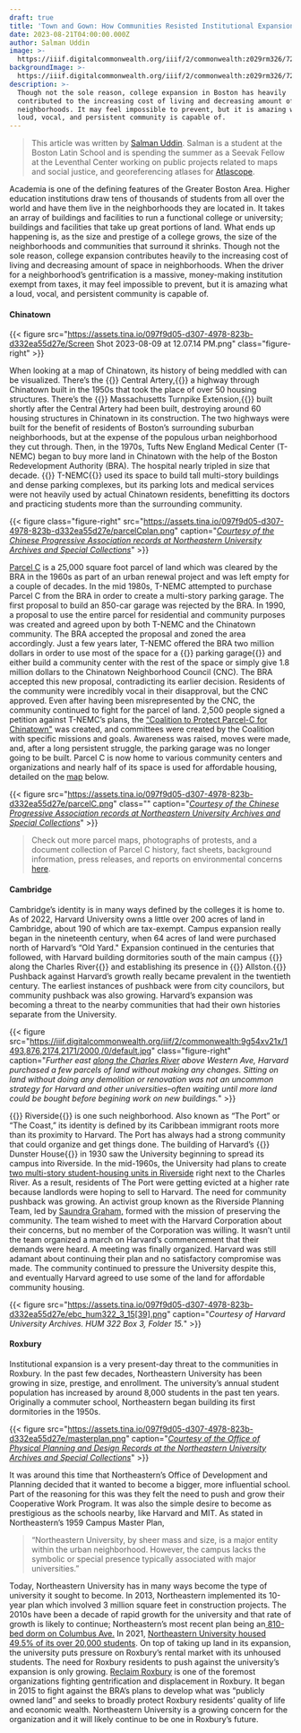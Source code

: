 ```yaml
---
draft: true
title: 'Town and Gown: How Communities Resisted Institutional Expansion in Boston'
date: 2023-08-21T04:00:00.000Z
author: Salman Uddin
image: >-
  https://iiif.digitalcommonwealth.org/iiif/2/commonwealth:z029rm326/720,858,3684,1662/2000,/0/default.jpg
backgroundImage: >-
  https://iiif.digitalcommonwealth.org/iiif/2/commonwealth:z029rm326/720,858,3684,1662/2000,/0/default.jpg
description: >-
  Though not the sole reason, college expansion in Boston has heavily
  contributed to the increasing cost of living and decreasing amount of space in
  neighborhoods. It may feel impossible to prevent, but it is amazing what a
  loud, vocal, and persistent community is capable of.
---
```


> This article was written by [Salman Uddin](https://www.leventhalmap.org/about/people/salman-uddin/). Salman is a student at the Boston Latin School and is spending the summer as a Seevak Fellow at the Leventhal Center working on public projects related to maps and social justice, and georeferencing atlases for [Atlascope](https://www.atlascope.org/).

Academia is one of the defining features of the Greater Boston Area. Higher education institutions draw tens of thousands of students from all over the world and have them live in the neighborhoods they are located in. It takes an array of buildings and facilities to run a functional college or university; buildings and facilities that take up great portions of land. What ends up happening is, as the size and prestige of a college grows, the size of the neighborhoods and communities that surround it shrinks. Though not the sole reason, college expansion contributes heavily to the increasing cost of living and decreasing amount of space in neighborhoods. When the driver for a neighborhood’s gentrification is a massive, money-making institution exempt from taxes, it may feel impossible to prevent, but it is amazing what a loud, vocal, and persistent community is capable of.

#### Chinatown

{{< figure src="https://assets.tina.io/097f9d05-d307-4978-823b-d332ea55d27e/Screen Shot 2023-08-09 at 12.07.14 PM.png" class="figure-right" >}}

When looking at a map of Chinatown, its history of being meddled with can be visualized. There’s the {{<popup img-src="https://assets.tina.io/097f9d05-d307-4978-823b-d332ea55d27e/centralartery.png" target="blank">}} Central Artery,{{</popup>}} a highway through Chinatown built in the 1950s that took the place of over 50 housing structures. There’s the {{<popup img-src="https://assets.tina.io/097f9d05-d307-4978-823b-d332ea55d27e/masspike.png" target="blank">}} Massachusetts Turnpike Extension,{{</popup>}} built shortly after the Central Artery had been built, destroying around 60 housing structures in Chinatown in its construction. The two highways were built for the benefit of residents of Boston’s surrounding suburban neighborhoods, but at the expense of the populous urban neighborhood they cut through. Then, in the 1970s, Tufts New England Medical Center (T-NEMC) began to buy more land in Chinatown with the help of the Boston Redevelopment Authority (BRA). The hospital nearly tripled in size that decade. {{<popup img-src="https://assets.tina.io/097f9d05-d307-4978-823b-d332ea55d27e/tufts.png" target="blank">}} T-NEMC{{</popup>}} used its space to build tall multi-story buildings and dense parking complexes, but its parking lots and medical services were not heavily used by actual Chinatown residents, benefitting its doctors and practicing students more than the surrounding community.

{{< figure class="figure-right" src="https://assets.tina.io/097f9d05-d307-4978-823b-d332ea55d27e/parcelCplan.png" caption="[*Courtesy of the Chinese Progressive Association records at Northeastern University Archives and Special Collections*](https://repository.library.northeastern.edu/files/neu:275279)" >}}

[Parcel C](https://repository.library.northeastern.edu/downloads/neu:275281?datastream_id=content) is a 25,000 square foot parcel of land which was cleared by the BRA in the 1960s as part of an urban renewal project and was left empty for a couple of decades. In the mid 1980s, T-NEMC attempted to purchase Parcel C from the BRA in order to create a multi-story parking garage. The first proposal to build an 850-car garage was rejected by the BRA. In 1990, a proposal to use the entire parcel for residential and community purposes was created and agreed upon by both T-NEMC and the Chinatown community. The BRA accepted the proposal and zoned the area accordingly. Just a few years later, T-NEMC offered the BRA two million dollars in order to use most of the space for a {{<popup img-src="https://assets.tina.io/097f9d05-d307-4978-823b-d332ea55d27e/parcelCgarage.png" target="blank">}} parking garage{{</popup>}} and either build a community center with the rest of the space or simply give 1.8 million dollars to the Chinatown Neighborhood Council (CNC). The BRA accepted this new proposal, contradicting its earlier decision. Residents of the community were incredibly vocal in their disapproval, but the CNC approved. Even after having been misrepresented by the CNC, the community continued to fight for the parcel of land. 2,500 people signed a petition against T-NEMC’s plans, the [“Coalition to Protect Parcel-C for Chinatown"](https://static1.squarespace.com/static/54179ca4e4b0b0c7bc710d3d/t/59c293f129f187e568ee6d99/1505924088750/Louder+Than+Words_+Parcel+C.pdf) was created, and committees were created by the Coalition with specific missions and goals. Awareness was raised, moves were made, and, after a long persistent struggle, the parking garage was no longer going to be built. Parcel C is now home to various community centers and organizations and nearly half of its space is used for affordable housing, detailed on the [map](https://repository.library.northeastern.edu/files/neu:275279) below.

{{< figure src="https://assets.tina.io/097f9d05-d307-4978-823b-d332ea55d27e/parcelC.png" class="" caption="[*Courtesy of the Chinese Progressive Association records at Northeastern University Archives and Special Collections*](https://repository.library.northeastern.edu/files/neu:275279)" >}}

> Check out more parcel maps, photographs of protests, and a document collection of Parcel C history, fact sheets, background information, press releases, and reports on environmental concerns [here](https://www.digitalcommonwealth.org/for_educators/primary_source_sets/parcel_c).

#### Cambridge

Cambridge’s identity is in many ways defined by the colleges it is home to. As of 2022, Harvard University owns a little over 200 acres of land in Cambridge, about 190 of which are tax-exempt. Campus expansion really began in the nineteenth century, when 64 acres of land were purchased north of Harvard’s “Old Yard." Expansion continued in the centuries that followed, with Harvard building dormitories south of the main campus {{<popup img-src="https://iiif.digitalcommonwealth.org/iiif/2/commonwealth:9g54xv23g/2052,1821,3338,3186/2000,/0/default.jpg" target="blank">}} along the Charles River{{</popup>}} and establishing its presence in {{<popup img-src="https://iiif.digitalcommonwealth.org/iiif/2/commonwealth:1257c278v/2311,407,3553,3032/2000,/0/default.jpg" target="blank">}} Allston.{{</popup>}} Pushback against Harvard’s growth really became prevalent in the twentieth century. The earliest instances of pushback were from city councilors, but community pushback was also growing. Harvard’s expansion was becoming a threat to the nearby communities that had their own histories separate from the University. 

{{< figure src="https://iiif.digitalcommonwealth.org/iiif/2/commonwealth:9g54xv21x/1493,876,2174,2171/2000,/0/default.jpg" class="figure-right" caption="*Further east [along the Charles River](https://atlascope.org/#/view:share$mode:glass$center:-71.11433,42.36554$zoom:17.67$base:maptiler-streets$overlay:ark:/76611/al88ugbpx) above Western Ave, Harvard purchased a few parcels of land without making any changes. Sitting on land without doing any demolition or renovation was not an uncommon strategy for Harvard and other universities–often waiting until more land could be bought before begining work on new buildings.*" >}}

{{<popup img-src="https://assets.tina.io/097f9d05-d307-4978-823b-d332ea55d27e/Riverside.png" target="blank">}} Riverside{{</popup>}} is one such neighborhood. Also known as “The Port” or “The Coast,” its identity is defined by its Caribbean immigrant roots more than its proximity to Harvard. The Port has always had a strong community that could organize and get things done. The building of Harvard’s {{<popup img-src="https://iiif.digitalcommonwealth.org/iiif/2/commonwealth:9g54xv23g/5037,3080,1604,1435/2000,/0/default.jpg" target="blank">}} Dunster House{{</popup>}} in 1930 saw the University beginning to spread its campus into Riverside. In the mid-1960s, the University had plans to create [two multi-story student-housing units in Riverside](https://www.thecrimson.com/article/2022/10/6/Treeland-riverside-harvard-1970/) right next to the Charles River. As a result, residents of The Port were getting evicted at a higher rate because landlords were hoping to sell to Harvard. The need for community pushback was growing. An activist group known as the Riverside Planning Team, led by [Saundra Graham,](https://www.cambridgeday.com/2023/06/28/saundra-graham-dies-at-81-legislator-and-leader-who-stormed-harvard-stage-against-displacement/) formed with the mission of preserving the community. The team wished to meet with the Harvard Corporation about their concerns, but no member of the Corporation was willing. It wasn’t until the team organized a march on Harvard’s commencement that their demands were heard. A meeting was finally organized. Harvard was still adamant about continuing their plan and no satisfactory compromise was made. The community continued to pressure the University despite this, and eventually Harvard agreed to use some of the land for affordable community housing.

{{< figure src="https://assets.tina.io/097f9d05-d307-4978-823b-d332ea55d27e/ebc_hum322_3_15[39].png" caption="*Courtesy of Harvard University Archives. HUM 322 Box 3, Folder 15.*" >}}

#### Roxbury

Institutional expansion is a very present-day threat to the communities in Roxbury. In the past few decades, Northeastern University has been growing in size, prestige, and enrollment. The university’s annual student population has increased by around 8,000 students in the past ten years. Originally a commuter school, Northeastern began building its first dormitories in the 1950s.

{{< figure src="https://assets.tina.io/097f9d05-d307-4978-823b-d332ea55d27e/masterplan.png" caption="[*Courtesy of the Office of Physical Planning and Design Records at the Northeastern University Archives and Special Collections*](https://archivesspace.library.northeastern.edu/repositories/2/resources/731)" >}}

It was around this time that Northeastern’s Office of Development and Planning decided that it wanted to become a bigger, more influential school. Part of the reasoning for this was they felt the need to push and grow their Cooperative Work Program. It was also the simple desire to become as prestigious as the schools nearby, like Harvard and MIT. As stated in Northeastern’s 1959 Campus Master Plan,

> “Northeastern University, by sheer mass and size, is a major entity within the urban neighborhood. However, the campus lacks the symbolic or special presence typically associated with major universities.”

Today, Northeastern University has in many ways become the type of university it sought to become. In 2013, Northeastern implemented its 10-year plan which involved 3 million square feet in construction projects. The 2010s have been a decade of rapid growth for the university and that rate of growth is likely to continue; Northeastern’s most recent plan being an[ 810-bed dorm on Columbus Ave.](https://www.boston.com/real-estate/real-estate-news/2021/04/27/proposed-810-bed-northeastern-dorm-in-roxbury-faces-pushback-from-student-groups/) In 2021, [Northeastern University housed 49.5% of its over 20,000 students](https://www.boston.gov/sites/default/files/file/2022/08/Student%20Housing%20Report%2C%202021.pdf). On top of taking up land in its expansion, the university puts pressure on Roxbury’s rental market with its unhoused students. The need for Roxbury residents to push against the university’s expansion is only growing. [Reclaim Roxbury](https://www.reclaimroxbury.org/) is one of the foremost organizations fighting gentrification and displacement in Roxbury. It began in 2015 to fight against the BRA’s plans to develop what was “publicly owned land” and seeks to broadly protect Roxbury residents’ quality of life and economic wealth. Northeastern University is a growing concern for the organization and it will likely continue to be one in Roxbury’s future.
